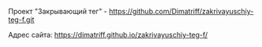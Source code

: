 Проект "Закрывающий тег" - https://github.com/Dimatriff/zakrivayuschiy-teg-f.git

Адрес сайта: https://dimatriff.github.io/zakrivayuschiy-teg-f/
